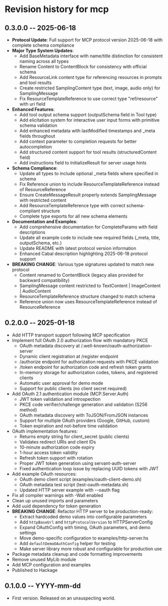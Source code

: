 # Revision history for mcp

## 0.3.0.0 -- 2025-06-18

* **Protocol Update**: Full support for MCP protocol version 2025-06-18 with complete schema compliance
* **Major Type System Updates**:
  - Add BaseMetadata interface with name/title distinction for consistent naming across all types
  - Rename Content to ContentBlock for consistency with official schema
  - Add ResourceLink content type for referencing resources in prompts and tool results
  - Create restricted SamplingContent type (text, image, audio only) for SamplingMessage
  - Fix ResourceTemplateReference to use correct type "ref/resource" with uri field
* **Enhanced Features**:
  - Add tool output schema support (outputSchema field in Tool type)
  - Add elicitation system for interactive user input forms with primitive schema validation
  - Add enhanced metadata with lastModified timestamps and _meta fields throughout
  - Add context parameter to completion requests for better autocompletion
  - Add structured content support for tool results (structuredContent field)
  - Add instructions field to InitializeResult for server usage hints
* **Schema Compliance**:
  - Update all types to include optional _meta fields where specified in schema
  - Fix Reference union to include ResourceTemplateReference instead of ResourceReference
  - Ensure CreateMessageResult properly extends SamplingMessage with restricted content
  - Add ResourceTemplateReference type with correct schema-compliant structure
  - Complete type exports for all new schema elements
* **Documentation and Examples**:
  - Add comprehensive documentation for CompleteParams with field descriptions
  - Update all example code to include new required fields (_meta, title, outputSchema, etc.)
  - Update README with latest protocol version information
  - Enhanced Cabal description highlighting 2025-06-18 protocol support
* **BREAKING CHANGE**: Various type signatures updated to match new protocol
  - Content renamed to ContentBlock (legacy alias provided for backward compatibility)
  - SamplingMessage content restricted to TextContent | ImageContent | AudioContent
  - ResourceTemplateReference structure changed to match schema
  - Reference union now uses ResourceTemplateReference instead of ResourceReference

## 0.2.0.0 -- 2025-01-18

* Add HTTP transport support following MCP specification
* Implement full OAuth 2.0 authorization flow with mandatory PKCE
  - OAuth metadata discovery at /.well-known/oauth-authorization-server
  - Dynamic client registration at /register endpoint
  - /authorize endpoint for authorization requests with PKCE validation
  - /token endpoint for authorization code and refresh token grants
  - In-memory storage for authorization codes, tokens, and registered clients
  - Automatic user approval for demo mode
  - Support for public clients (no client secret required)
* Add OAuth 2.1 authentication module (MCP.Server.Auth)
  - JWT token validation and introspection
  - PKCE code verifier/challenge generation and validation (S256 method)
  - OAuth metadata discovery with ToJSON/FromJSON instances
  - Support for multiple OAuth providers (Google, GitHub, custom)
  - Token expiration and not-before time validation
* OAuth implementation features:
  - Returns empty string for client_secret (public clients)
  - Validates redirect URIs and client IDs
  - 10-minute authorization code expiry
  - 1-hour access token validity
  - Refresh token support with rotation
  - Proper JWT token generation using servant-auth-server
  - Fixed authentication loop issue by replacing UUID tokens with JWT
* Add example OAuth resources:
  - OAuth demo client script (examples/oauth-client-demo.sh)
  - OAuth metadata test script (test-oauth-metadata.sh)
  - Updated HTTP server example with --oauth flag
* Fix all compiler warnings with -Wall enabled
* Clean up unused imports and parameters
* Add uuid dependency for token generation
* **BREAKING CHANGE**: Refactor HTTP server to be production-ready:
  - Extract hardcoded demo values into configurable parameters
  - Add `httpBaseUrl` and `httpProtocolVersion` to HTTPServerConfig
  - Expand OAuthConfig with timing, OAuth parameters, and demo settings
  - Move demo-specific configuration to examples/http-server.hs
  - Add `defaultDemoOAuthConfig` helper for testing
  - Make server library more robust and configurable for production use
* Package metadata cleanup and code formatting improvements
* Remove unused MyLib module
* Add MCP configuration and examples
* Published to Hackage

## 0.1.0.0 -- YYYY-mm-dd

* First version. Released on an unsuspecting world.
